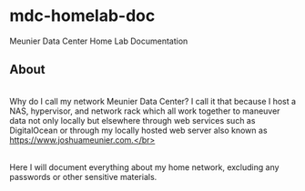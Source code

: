 ﻿# mdc-homelab-doc
Meunier Data Center Home Lab Documentation

## About
<br>	Why do I call my network Meunier Data Center? I call it that because I host a NAS, hypervisor, and network rack which all work together to maneuver data not only locally but elsewhere through web services such as DigitalOcean or through my locally hosted web server also known as https://www.joshuameunier.com.</br>

<br>	Here I will document everything about my home network, excluding any passwords or other sensitive materials.</br>
